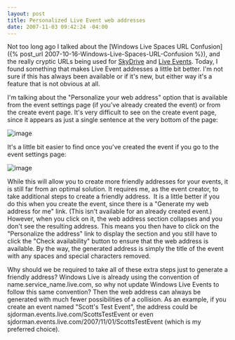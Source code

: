 ```yaml
---
layout: post
title: Personalized Live Event web addresses
date: 2007-11-03 09:42:24 -04:00
---
```


Not too long ago I talked about the [Windows Live Spaces URL Confusion]({% post_url 2007-10-16-Windows-Live-Spaces-URL-Confusion %}), and the really cryptic URLs being used for [SkyDrive](http://skydrive.live.com/) and [Live Events](http://events.live.com/). Today, I found something that makes Live Event addresses a little bit better. I'm not sure if this has always been available or if it's new, but either way it's a feature that is not obvious at all.

I'm talking about the "Personalize your web address" option that is available from the event settings page (if you've already created the event) or from the create event page. It's very difficult to see on the create event page, since it appears as just a single sentence at the very bottom of the page:

![image](http://gwb.blob.core.windows.net/sdorman/WindowsLiveWriter/PersonalizedLiveEventwebaddresses_838F/image_5.png)

It's a little bit easier to find once you've created the event if you go to the event settings page:

![image](http://gwb.blob.core.windows.net/sdorman/WindowsLiveWriter/PersonalizedLiveEventwebaddresses_838F/image_6.png) 

While this will allow you to create more friendly addresses for your events, it is still far from an optimal solution. It requires me, as the event creator, to take additional steps to create a friendly address.  It is a little better if you do this when you create the event, since there is a "Generate my web address for me" link. (This isn't available for an already created event.) However, when you click on it, the web address section collapses and you don't see the resulting address. This means you then have to click on the "Personalize the address" link to display the section and you still have to click the "Check availability" button to ensure that the web address is available. By the way, the generated address is simply the title of the event with any spaces and special characters removed.

Why should we be required to take all of these extra steps just to generate a friendly address? Windows Live is already using the convention of name.service_name.live.com, so why not update Windows Live Events to follow this same convention? Then the web address can always be generated with much fewer possibilities of a collision. As an example, if you create an event named "Scott's Test Event", the address could be sjdorman.events.live.com/ScottsTestEvent or even sjdorman.events.live.com/2007/11/01/ScottsTestEvent (which is my preferred choice).
